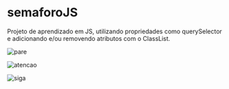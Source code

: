 # semaforoJS
Projeto de aprendizado em JS, utilizando propriedades como querySelector e adicionando e/ou removendo atributos com o ClassList.


![pare](https://user-images.githubusercontent.com/86863914/178615627-2a376e5b-0a3b-423a-8350-425de0591d0c.JPG)


![atencao](https://user-images.githubusercontent.com/86863914/178615637-826c6eb8-0e0b-4867-bf76-b18d13873827.JPG)


![siga](https://user-images.githubusercontent.com/86863914/178615652-aff59f4d-a922-43c3-a55e-d26e5a3f340f.JPG)
